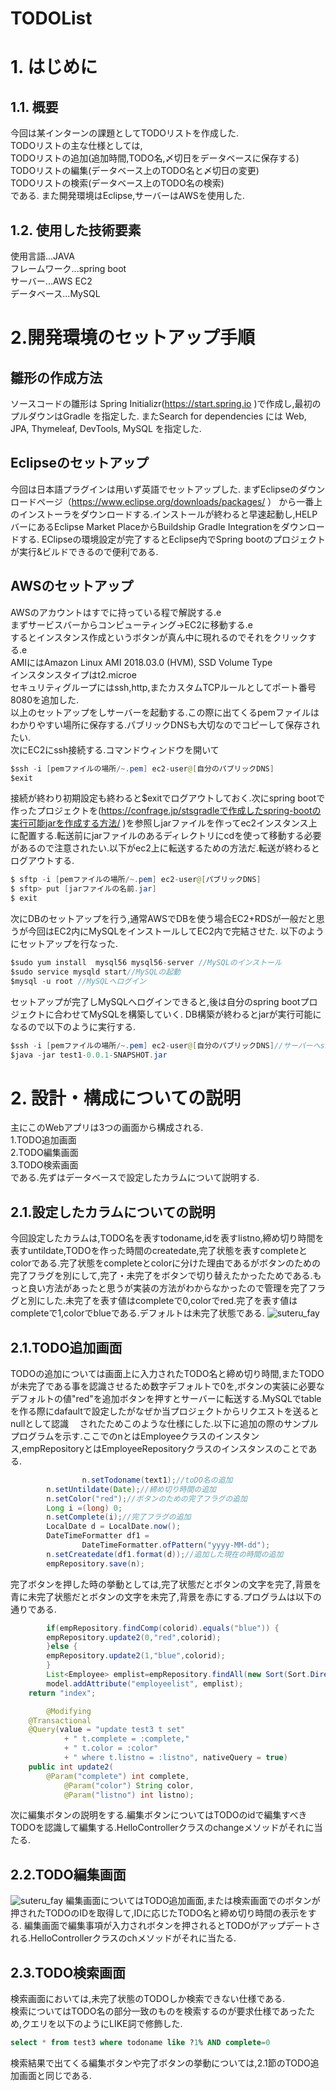 TODOList
====
# 1. はじめに
## 1.1. 概要
今回は某インターンの課題としてTODOリストを作成した.<br>
TODOリストの主な仕様としては,<br>
TODOリストの追加(追加時間,TODO名,〆切日をデータベースに保存する)<br>
TODOリストの編集(データベース上のTODO名と〆切日の変更)<br>
TODOリストの検索(データベース上のTODO名の検索)<br>
である.
また開発環境はEclipse,サーバーはAWSを使用した.
## 1.2. 使用した技術要素
使用言語...JAVA<br>
フレームワーク...spring boot<br>
サーバー...AWS EC2<br>
データベース...MySQL<br>
# 2.開発環境のセットアップ手順
## 雛形の作成方法
ソースコードの雛形は Spring Initializr(https://start.spring.io
)で作成し,最初のプルダウンはGradle を指定した.
またSearch for dependencies には Web, JPA, Thymeleaf, DevTools, MySQL を指定した.
## Eclipseのセットアップ
今回は日本語プラグインは用いず英語でセットアップした.
まずEclipseのダウンロードページ（https://www.eclipse.org/downloads/packages/
）
から一番上のインストーラをダウンロードする.インストールが終わると早速起動し,HELPバーにあるEclipse Market PlaceからBuildship Gradle Integrationをダウンロードする.
EClipseの環境設定が完了するとEclipse内でSpring bootのプロジェクトが実行&ビルドできるので便利である.


## AWSのセットアップ
AWSのアカウントはすでに持っている程で解説する.e<br>
まずサービスバーからコンピューティング->EC2に移動する.e<br>
するとインスタンス作成というボタンが真ん中に現れるのでそれをクリックする.e<br>
AMIにはAmazon Linux AMI 2018.03.0 (HVM), SSD Volume Type<br>
インスタンスタイプはt2.microe<br>
セキュリティグループにはssh,http,またカスタムTCPルールとしてポート番号8080を追加した.<br>
以上のセットアップをしサーバーを起動する.この際に出てくるpemファイルはわかりやすい場所に保存する.パブリックDNSも大切なのでコピーして保存されたい.<br>
次にEC2にssh接続する.コマンドウィンドウを開いて
```java:HelloController.java
$ssh -i [pemファイルの場所/~.pem] ec2-user@[自分のパブリックDNS]
$exit
```
接続が終わり初期設定も終わると$exitでログアウトしておく.次にspring bootで作ったプロジェクトを(https://confrage.jp/stsgradleで作成したspring-bootの実行可能jarを作成する方法/
)を参照しjarファイルを作ってec2インスタンス上に配置する.転送前にjarファイルのあるディレクトリにcdを使って移動する必要があるので注意されたい.以下がec2上に転送するための方法だ.転送が終わるとログアウトする.
```java:HelloController.java
$ sftp -i [pemファイルの場所/~.pem] ec2-user@[パブリックDNS]
$ sftp> put [jarファイルの名前.jar]
$ exit
```
次にDBのセットアップを行う,通常AWSでDBを使う場合EC2+RDSが一般だと思うが今回はEC2内にMySQLをインストールしてEC2内で完結させた.
以下のようにセットアップを行なった.
```java:HelloController.java
$sudo yum install  mysql56 mysql56-server //MySQLのインストール
$sudo service mysqld start//MySQLの起動
$mysql -u root //MySQLへログイン
```
セットアップが完了しMySQLへログインできると,後は自分のspring bootプロジェクトに合わせてMySQLを構築していく.
DB構築が終わるとjarが実行可能になるので以下のように実行する.
```java:HelloController.java
$ssh -i [pemファイルの場所/~.pem] ec2-user@[自分のパブリックDNS]//サーバーへssh接続
$java -jar test1-0.0.1-SNAPSHOT.jar 
```
# 2. 設計・構成についての説明
主にこのWebアプリは3つの画面から構成される.<br>
1.TODO追加画面<br>
2.TODO編集画面<br>
3.TODO検索画面<br>
である.先ずはデータベースで設定したカラムについて説明する.<br>
## 2.1.設定したカラムについての説明
今回設定したカラムは,TODO名を表すtodoname,idを表すlistno,締め切り時間を表すuntildate,TODOを作った時間のcreatedate,完了状態を表すcompleteとcolorである.完了状態をcompleteとcolorに分けた理由であるがボタンのための完了フラグを別にして,完了・未完了をボタンで切り替えたかったためである.もっと良い方法があったと思うが実装の方法がわからなかったので管理を完了フラグと別にした.未完了を表す値はcompleteで0,colorでred.完了を表す値はcompleteで1,colorでblueである.デフォルトは未完了状態である.
![suteru_fay](https://user-images.githubusercontent.com/52820882/62187765-5f381f00-b3a5-11e9-92ac-52f73f0ae60e.png)

## 2.1.TODO追加画面
TODOの追加については画面上に入力されたTODO名と締め切り時間,またTODOが未完了である事を認識させるため数字デフォルトで0を,ボタンの実装に必要なデフォルトの値"red"を追加ボタンを押すとサーバーに転送する.MySQLでtableを作る際にdafaultで設定したがなぜか当プロジェクトからリクエストを送るとnullとして認識　
されたためこのような仕様にした.以下に追加の際のサンプルプログラムを示す.ここでのnとはEmployeeクラスのインスタンス,empRepositoryとはEmployeeRepositoryクラスのインスタンスのことである.
```java:HelloController.java
                n.setTodoname(text1);//toDO名の追加
		n.setUntildate(Date);//締め切り時間の追加
		n.setColor("red");//ボタンのための完了フラグの追加
		Long i =(long) 0;
		n.setComplete(i);//完了フラグの追加
		LocalDate d = LocalDate.now();
		DateTimeFormatter df1 = 
				DateTimeFormatter.ofPattern("yyyy-MM-dd");
		n.setCreatedate(df1.format(d));//追加した現在の時間の追加
		empRepository.save(n);
```
完了ボタンを押した時の挙動としては,完了状態だとボタンの文字を完了,背景を青に未完了状態だとボタンの文字を未完了,背景を赤にする.プログラムは以下の通りである.
```java:HelloController.java
    	if(empRepository.findComp(colorid).equals("blue")) {
    	empRepository.update2(0,"red",colorid);
    	}else {
    	empRepository.update2(1,"blue",colorid);
    	}
    	List<Employee> emplist=empRepository.findAll(new Sort(Sort.Direction.DESC,"id"));
        model.addAttribute("employeelist", emplist);
	return "index";
```
```java:EmployeeRepository.java
    	@Modifying
	@Transactional
	@Query(value = "update test3 t set"
			+ " t.complete = :complete,"
			+ " t.color = :color"
			+ " where t.listno = :listno", nativeQuery = true)
	public int update2(
		@Param("complete") int complete,
    		@Param("color") String color,
    		@Param("listno") int listno);
```
次に編集ボタンの説明をする.編集ボタンについてはTODOのidで編集すべきTODOを認識して編集する.HelloControllerクラスのchangeメソッドがそれに当たる.
## 2.2.TODO編集画面
![suteru_fay](https://user-images.githubusercontent.com/52820882/62186244-817b6e00-b3a0-11e9-9537-f6d2c4c8a5e7.png)
編集画面についてはTODO追加画面,または検索画面でのボタンが押されたTODOのIDを取得して,IDに応じたTODO名と締め切り時間の表示をする.
編集画面で編集事項が入力されボタンを押されるとTODOがアップデートされる.HelloControllerクラスのchメソッドがそれに当たる.
## 2.3.TODO検索画面
検索画面においては,未完了状態のTODOしか検索できない仕様である.<br>
検索についてはTODO名の部分一致のものを検索するのが要求仕様であったため,クエリを以下のようにLIKE詞で修飾した.<br>
```mysql:sample.sql
select * from test3 where todoname like ?1% AND complete=0
```
検索結果で出てくる編集ボタンや完了ボタンの挙動については,2.1節のTODO追加画面と同じである.
